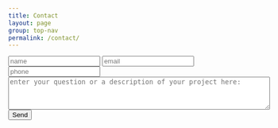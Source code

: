 ```yaml
---
title: Contact
layout: page
group: top-nav
permalink: /contact/
---
```


<div class="text_tile contact clickable">
    <form id="bigriverform" method="POST"
          action="https://www.formingo.co/submit/bigriverwebdesign@gmail.com">
        <input type="text" name="full_name" placeholder="name">
        <input type="email" name="__replyto" placeholder="email">
        <input type="text" name="phone_number" placeholder="phone"><br>
        <textarea placeholder="enter your question or a description of your project here:" rows="4" cols="63" name="comment" form="bigriverform"></textarea><br>
        <input type="hidden" name="__redirect" value="https://petervkay.github.io/bigriver.github.io/">
        <input type="submit" value="Send">
    </form>
</div>
